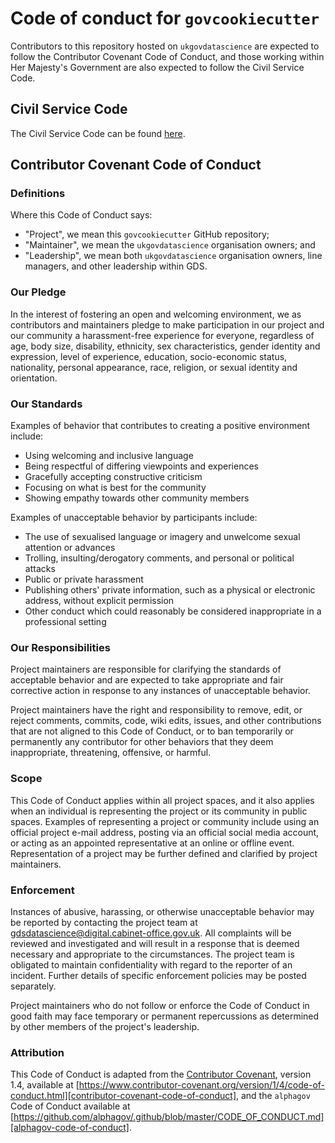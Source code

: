 # Code of conduct for `govcookiecutter`

Contributors to this repository hosted on `ukgovdatascience` are expected to follow the Contributor Covenant Code of
Conduct, and those working within Her Majesty's Government are also expected to follow the Civil Service Code.

## Civil Service Code

The Civil Service Code can be found [here][civil-service-code].

## Contributor Covenant Code of Conduct

### Definitions

Where this Code of Conduct says:

- "Project", we mean this `govcookiecutter` GitHub repository;
- "Maintainer", we mean the `ukgovdatascience` organisation owners; and
- "Leadership", we mean both `ukgovdatascience` organisation owners, line managers, and other leadership within GDS.

### Our Pledge

In the interest of fostering an open and welcoming environment, we as contributors and maintainers pledge to make
participation in our project and our community a harassment-free experience for everyone, regardless of age, body size,
disability, ethnicity, sex characteristics, gender identity and expression, level of experience, education,
socio-economic status, nationality, personal appearance, race, religion, or sexual identity and orientation.

### Our Standards

Examples of behavior that contributes to creating a positive environment include:

- Using welcoming and inclusive language
- Being respectful of differing viewpoints and experiences
- Gracefully accepting constructive criticism
- Focusing on what is best for the community
- Showing empathy towards other community members

Examples of unacceptable behavior by participants include:

- The use of sexualised language or imagery and unwelcome sexual attention or advances
- Trolling, insulting/derogatory comments, and personal or political attacks
- Public or private harassment
- Publishing others' private information, such as a physical or electronic address, without explicit permission
- Other conduct which could reasonably be considered inappropriate in a professional setting

### Our Responsibilities

Project maintainers are responsible for clarifying the standards of acceptable behavior and are expected to take
appropriate and fair corrective action in response to any instances of unacceptable behavior.

Project maintainers have the right and responsibility to remove, edit, or reject comments, commits, code, wiki edits,
issues, and other contributions that are not aligned to this Code of Conduct, or to ban temporarily or permanently any
contributor for other behaviors that they deem inappropriate, threatening, offensive, or harmful.

### Scope

This Code of Conduct applies within all project spaces, and it also applies when an individual is representing the
project or its community in public spaces. Examples of representing a project or community include using an official
project e-mail address, posting via an official social media account, or acting as an appointed representative at an
online or offline event. Representation of a project may be further defined and clarified by project maintainers.

### Enforcement

Instances of abusive, harassing, or otherwise unacceptable behavior may be reported by contacting the project team at
[gdsdatascience@digital.cabinet-office.gov.uk][email-address]. All complaints will be reviewed and investigated and
will result in a response that is deemed necessary and appropriate to the circumstances. The project team is obligated
to maintain confidentiality with regard to the reporter of an incident. Further details of specific enforcement
policies may be posted separately.

Project maintainers who do not follow or enforce the Code of Conduct in good faith may face temporary or permanent
repercussions as determined by other members of the project's leadership.

### Attribution

This Code of Conduct is adapted from the [Contributor Covenant][contributor-covenant], version 1.4, available at
[https://www.contributor-covenant.org/version/1/4/code-of-conduct.html][contributor-covenant-code-of-conduct], and the
`alphagov` Code of Conduct available at
[https://github.com/alphagov/.github/blob/master/CODE_OF_CONDUCT.md][alphagov-code-of-conduct].

[alphagov-code-of-conduct]: https://github.com/alphagov/.github/blob/master/CODE_OF_CONDUCT.md
[civil-service-code]: https://www.gov.uk/government/publications/civil-service-code/the-civil-service-code
[contributor-covenant]: https://www.contributor-covenant.org
[contributor-covenant-code-of-conduct]: https://www.contributor-covenant.org/version/1/4/code-of-conduct.html
[email-address]: mailto:gdsdatascience@digital.cabinet-office.gov.uk
